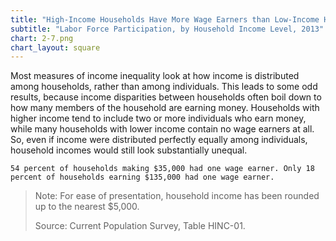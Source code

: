 ```yaml
---
title: "High-Income Households Have More Wage Earners than Low-Income Households"
subtitle: "Labor Force Participation, by Household Income Level, 2013"
chart: 2-7.png
chart_layout: square
---
```

Most measures of income inequality look at how income is distributed among households, rather than among individuals. This leads to some odd results, because income disparities between households often boil down to how many members of the household are earning money. Households with higher income tend to include two or more individuals who earn money, while many households with lower income contain no wage earners at all. So, even if income were distributed perfectly equally among individuals, household incomes would still look substantially unequal.						

```
54 percent of households making $35,000 had one wage earner. Only 18 percent of households earning $135,000 had one wage earner.						
```

> Note: For ease of presentation, household income has been rounded up to the nearest $5,000.
>
> Source: Current Population Survey, Table HINC-01.
